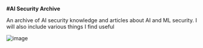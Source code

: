 **#AI Security Archive**

An archive of AI security knowledge and articles about AI and ML security. I will also include various things I find useful 

![image](https://github.com/db0109/AI_Security_Archive/assets/63437665/49a882d0-f008-470a-90d3-4d08c917d3ba)


